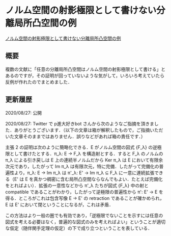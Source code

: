 # ノルム空間の射影極限として書けない分離局所凸空間の例

[ノルム空間の射影極限として書けない分離局所凸空間の例](files/lcs-not-projlim-20200827.pdf)

## 概要

複数の文献に「任意の分離局所凸空間はノルム空間の射影極限として書ける」とあるのですが，その証明が回っていないような気がして，いろいろ考えていたら反例が作れたのでまとめました．

## 更新履歴

2020/08/27: 公開

2020/08/27: Twitter で p進大好きbot さんから次のようなご指摘を頂きました．ありがとうございます．（以下の文章は箱が解釈したもので，ご指摘いただいた文章そのままではありません．誤りなどがあれば箱の責任です．）
  
主張 2 の証明は次のように簡略化できる．E がノルム空間の図式 {F_λ} の逆極限として書けたとする．π_λ: E → F_λ を構造射とする．すると F_λ のノルムの π_λ による引き戻しは E 上の連続半ノルムだから Ker π_λ は E において有限余次元であり，したがって Im π_λ は有限次元，特に完備．したがって完備化の普遍性より，π_λ: E → Im π_λ は π'_λ: E' → Im π_λ ⊆ F_λ に一意に連続拡張できる（E' は E を真かつ稠密に含む局所凸空間ならなんでもよい．たとえば完備化をとればよい）．拡張の一意性などから π'_λ たちが図式 {F_λ} 中の射と compatible であることがわかり，したがって逆極限の普遍性から π': E' → E を得る．ところがこれは包含写像 E → E' の retraction であることが確かめられ，E は E' において閉ということになるが，これは矛盾．

この方法はより一般の圏でも有効であり，「逆極限でないことを示すには任意の図式を考える必要はなく，普遍的な図式のみを考えればよい」ということが適切な仮定（随伴関手定理の仮定）の下で成り立つということを表している．
